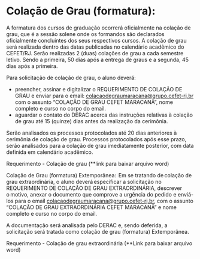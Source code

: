 # Colação de Grau (formatura):

A formatura dos cursos de graduação ocorrerá oficialmente na colação de grau, que é a sessão solene onde os formandos são declarados oficialmente concluintes dos seus respectivos cursos. A colação de grau será realizada dentro das datas publicadas no calendário acadêmico do CEFET/RJ. Serão realizadas 2 (duas) colações de grau a cada semestre letivo. Sendo a primeira, 50 dias após a entrega de graus e a segunda, 45 dias após a primeira. 

Para solicitação de colação de grau, o aluno deverá:

- preencher, assinar e digitalizar o REQUERIMENTO DE COLAÇÃO DE GRAU e enviar para o email: colacaodegraumaracana@grupo.cefet-rj.br com o assunto “COLAÇÃO DE GRAU CEFET MARACANÃ”, nome completo e curso no corpo do email.
- aguardar o contato do DERAC acerca das instruções relativas à colação de grau até 15 (quinze) dias antes da realização da cerimônia.

Serão analisados os processos protocolados até 20 dias anteriores à cerimônia de colação de grau. Processos protocolados após esse prazo, serão analisados para a colação de grau imediatamente posterior, com data definida em calendário acadêmico.

Requerimento - Colação de grau (**link para baixar arquivo word)

Colação de Grau (formatura) Extemporânea: 
Em se tratando de colação de grau extraordinária, o aluno deverá especificar a solicitação no REQUERIMENTO DE COLAÇÃO DE GRAU EXTRAORDINÁRIA, descrever o motivo, anexar o documento que comprove a urgência do pedido e enviá-los para o email  colacaodegraumaracana@grupo.cefet-rj.br, com o assunto “COLAÇÃO DE GRAU EXTRAORDINÁRIA CEFET MARACANÃ” e nome completo e curso no corpo do email. 

A documentação será analisada pelo DERAC e, sendo deferida, a solicitação será tratada como colação de grau (formatura) Extemporânea. 

Requerimento - Colação de grau extraordinária (**Link para baixar arquivo word)

